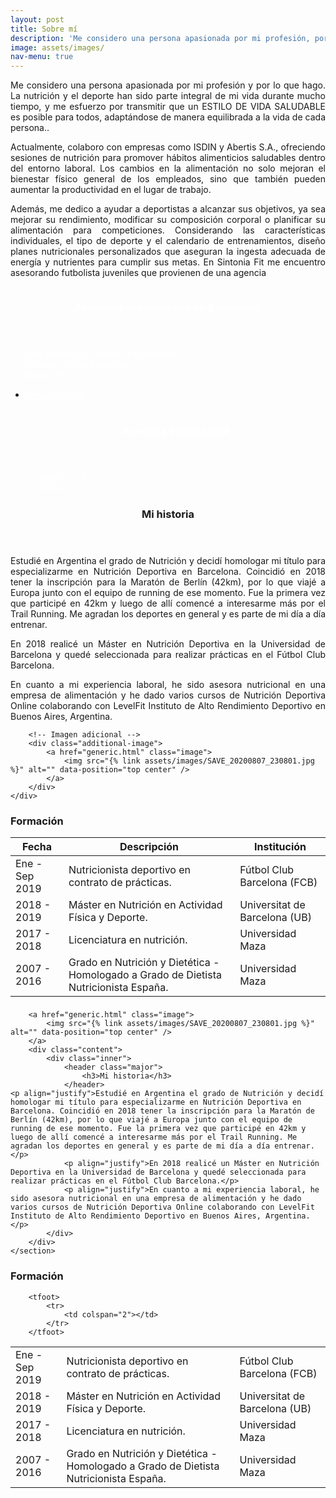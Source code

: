 ```yaml
---
layout: post
title: Sobre mí 
description: 'Me considero una persona apasionada por mi profesión, por lo que hago. La nutrición y el deporte forman parte de mi vida desde hace mucho tiempo...'
image: assets/images/
nav-menu: true
---
```


<p align="justify">Me considero una persona apasionada por mi profesión y por lo que hago. La nutrición y el deporte han sido parte integral de mi vida durante mucho tiempo, y me esfuerzo por transmitir que un ESTILO DE VIDA SALUDABLE es posible para todos, adaptándose de manera equilibrada a la vida de cada persona..<p/>

<p align="justify">Actualmente, colaboro con empresas como ISDIN y Abertis S.A., ofreciendo sesiones de nutrición para promover hábitos alimenticios saludables dentro del entorno laboral. Los cambios en la alimentación no solo mejoran el bienestar físico general de los empleados, sino que también pueden aumentar la productividad en el lugar de trabajo.<p/>

<p align="justify">Además, me dedico a ayudar a deportistas a alcanzar sus objetivos, ya sea mejorar su rendimiento, modificar su composición corporal o planificar su alimentación para competiciones. Considerando las características individuales, el tipo de deporte y el calendario de entrenamientos, diseño planes nutricionales personalizados que aseguran la ingesta adecuada de energía y nutrientes para cumplir sus metas. En Sintonia Fit me encuentro asesorando futbolista juveniles que provienen de una agencia <p/>
<p>

<!-- Two -->
<section id="two" class="spotlights">
	<section>
		<a href="generic.html" class="image">
			<img src="{% link assets/images/Foto cv.jpeg %}" alt="" data-position="center center" />
		</a>
		<div class="content">
			<div class="inner">
				<header class="major">
					<h3 style="color: white;">Asesorías presenciales en Barcelona:</h3>
				</header>
				<p>
				<li style="color: white;">Club de Natación Àtletic-Barceloneta.</li>
    				<li style="color: white;">Gimnasio Horta Deportiva.</li>
    				<li style="color: white;">Sitonia Fit.</li>
				<ul class="actions">
					<li><a href="Servicios.html#mapas" class="button" style="color: white; border: 1px solid white;margin-top: 20px">Ver ubicación</a></li>
 			<!-- Nueva sección -->
                <header class="major" style="color: white; margin-top: 40px;">
                    <h3 style="color: white;">Asesoría empresarial</h3>
                </header>
                <ul style="color: white;">
                    <li>Abertis S.A.</li>
                    <li>ISDIN</li>
        	</ul>
            </div>
        </div>
  
    
	
<section>
<!-- Texto de la historia -->
		<div class="text-content">
			<header class="major">
				<h3>Mi historia</h3>
			</header>
			<p align="justify">Estudié en Argentina el grado de Nutrición y decidí homologar mi título para especializarme en Nutrición Deportiva en Barcelona. Coincidió en 2018 tener la inscripción para la Maratón de Berlín (42km), por lo que viajé a Europa junto con el equipo de running de ese momento. Fue la primera vez que participé en 42km y luego de allí comencé a interesarme más por el Trail Running. Me agradan los deportes en general y es parte de mi día a día entrenar.</p>  
			<p align="justify">En 2018 realicé un Máster en Nutrición Deportiva en la Universidad de Barcelona y quedé seleccionada para realizar prácticas en el Fútbol Club Barcelona.</p>
			<p align="justify">En cuanto a mi experiencia laboral, he sido asesora nutricional en una empresa de alimentación y he dado varios cursos de Nutrición Deportiva Online colaborando con LevelFit Instituto de Alto Rendimiento Deportivo en Buenos Aires, Argentina.</p>
		</div>

		<!-- Imagen adicional -->
		<div class="additional-image">
			<a href="generic.html" class="image">
				<img src="{% link assets/images/SAVE_20200807_230801.jpg %}" alt="" data-position="top center" />
			</a>
		</div>
	</div>
</section>

<!-- Formación -->
<h3>Formación</h3>
<div class="table-wrapper">
	<table>
		<thead>
			<tr>
				<th>Fecha</th>
				<th>Descripción</th>
				<th>Institución</th>
			</tr>
		</thead>
		<tbody>
			<tr>
				<td>Ene - Sep 2019</td>
				<td>Nutricionista deportivo en contrato de prácticas.</td>
				<td>Fútbol Club Barcelona (FCB)</td>
			</tr>
			<tr>
				<td>2018 - 2019</td>
				<td>Máster en Nutrición en Actividad Física y Deporte.</td>
				<td>Universitat de Barcelona (UB)</td>
			</tr>
			<tr>
				<td>2017 - 2018</td>
				<td>Licenciatura en nutrición.</td>
				<td>Universidad Maza</td>
			</tr>
			<tr>
				<td>2007 - 2016</td>
				<td>Grado en Nutrición y Dietética - Homologado a Grado de Dietista Nutricionista España.</td>
				<td>Universidad Maza</td> 
			</tr>
		</tbody>
		<tfoot>
			<tr>
				<td colspan="3"></td>
			</tr>
		</tfoot>
	</table>
</div>

		<a href="generic.html" class="image">
			<img src="{% link assets/images/SAVE_20200807_230801.jpg %}" alt="" data-position="top center" />
		</a>
		<div class="content">
			<div class="inner">
				<header class="major">
					<h3>Mi historia</h3>
				</header>
	<p align="justify">Estudié en Argentina el grado de Nutrición y decidí homologar mi título para especializarme en Nutrición Deportiva en Barcelona. Coincidió en 2018 tener la inscripción para la Maratón de Berlín (42km), por lo que viajé a Europa junto con el equipo de running de ese momento. Fue la primera vez que participé en 42km y luego de allí comencé a interesarme más por el Trail Running. Me agradan los deportes en general y es parte de mi día a día entrenar.</p>  
                <p align="justify">En 2018 realicé un Máster en Nutrición Deportiva en la Universidad de Barcelona y quedé seleccionada para realizar prácticas en el Fútbol Club Barcelona.</p>
                <p align="justify">En cuanto a mi experiencia laboral, he sido asesora nutricional en una empresa de alimentación y he dado varios cursos de Nutrición Deportiva Online colaborando con LevelFit Instituto de Alto Rendimiento Deportivo en Buenos Aires, Argentina.</p>
            </div>
        </div>
    </section>
</section>

<!-- Formación -->
<h3>Formación</h3>
		

<div class="table-wrapper">
	<table>
		<thead>
	<Formación>
		<tbody>
			<tr>
				<td>Ene - Sep 2019</td>
				<td>Nutricionista deportivo en contrato de prácticas.</td>
				<td>Fútbol Club Barcelona (FCB)</td>
			</tr>
			<tr>
				<td>2018 - 2019</td>
				<td>Máster en Nutrición en Actividad Física y Deporte.</td>
				<td>Universitat de Barcelona (UB)</td>
			</tr>
			<tr>
				<td>2017 - 2018</td>
				<td> Licenciatura en nutrición.</td>
				<td>Universidad Maza</td>
			</tr>
			<tr>
				<td>2007 - 2016</td>
				<td>Grado en Nutrición y Dietética - Homologado a Grado de Dietista Nutricionista España.</td>
				<td>Universidad Maza</td> 

		<tfoot>
			<tr>
				<td colspan="2"></td>
			</tr>
		</tfoot>
